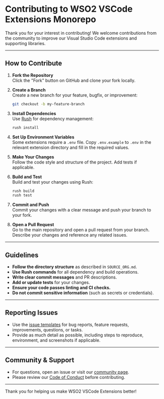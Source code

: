 # Contributing to WSO2 VSCode Extensions Monorepo

Thank you for your interest in contributing! We welcome contributions from the community to improve our Visual Studio Code extensions and supporting libraries.

---

## How to Contribute

1. **Fork the Repository**  
   Click the "Fork" button on GitHub and clone your fork locally.

2. **Create a Branch**  
   Create a new branch for your feature, bugfix, or improvement:
   ```bash
   git checkout -b my-feature-branch
   ```

3. **Install Dependencies**  
   Use [Rush](https://rushjs.io/) for dependency management:
   ```bash
   rush install
   ```

4. **Set Up Environment Variables**  
   Some extensions require a `.env` file. Copy `.env.example` to `.env` in the relevant extension directory and fill in the required values.

5. **Make Your Changes**  
   Follow the code style and structure of the project. Add tests if applicable.

6. **Build and Test**  
   Build and test your changes using Rush:
   ```bash
   rush build
   rush test
   ```

7. **Commit and Push**  
   Commit your changes with a clear message and push your branch to your fork.

8. **Open a Pull Request**  
   Go to the main repository and open a pull request from your branch. Describe your changes and reference any related issues.

---

## Guidelines

- **Follow the directory structure** as described in `SOURCE_ORG.md`.
- **Use Rush commands** for all dependency and build operations.
- **Write clear commit messages** and PR descriptions.
- **Add or update tests** for your changes.
- **Ensure your code passes linting and CI checks.**
- **Do not commit sensitive information** (such as secrets or credentials).

---

## Reporting Issues

- Use the [issue templates](.github/ISSUE_TEMPLATE) for bug reports, feature requests, improvements, questions, or tasks.
- Provide as much detail as possible, including steps to reproduce, environment, and screenshots if applicable.

---

## Community & Support

- For questions, open an issue or visit our [community page](https://wso2.com/community/).
- Please review our [Code of Conduct](https://github.com/wso2/code-of-conduct) before contributing.

---

Thank you for helping us make WSO2 VSCode Extensions better!